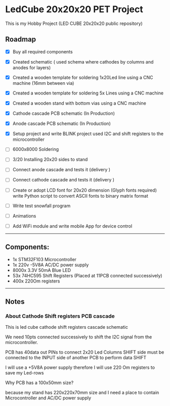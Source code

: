 # LedCube 20x20x20 PET Project

This is my Hobby Project (LED CUBE 20x20x20 public repository)

## Roadmap

- [X] Buy all required components  
- [X] Created schematic ( used schema where cathodes by columns and anodes for layers)
- [X] Created a wooden template for soldering 1x20Led line using a CNC machine (16mm between via)
- [X] Created a wooden template for soldering 5x Lines using a CNC machine
- [X] Created a wooden stand with bottom vias using a CNC machine
- [X] Cathode cascade PCB schematic (In Production)
- [X] Anode cascade PCB schematic (In Production)
- [X] Setup project and write BLINK project used I2C and shift registers to the microcontroller
- [ ] 6000x8000 Soldering
- [ ] 3/20 Installing 20x20 sides to stand
- [ ] Connect anode  cascade and tests it (delivery )
- [ ] Connect cathode  cascade and tests it (delivery )
- [ ] Create or adopt LCD font for 20x20 dimension  (Glyph fonts required) write Python script to convert  ASCII fonts  to binary matrix format
- [ ] Write test snowfall program 
- [ ] Animations
- [ ] Add WiFi module and write mobile App for device control


---- 

## Components:
 - 1x STM32F103 Microcontroller
 - 1x 220v -5V8A AC/DC power supply
 - 8000x 3.3V 50mA Blue LED 
 - 53x 74HC595 Shift Registers (Placed at 11PCB connected successively)
 - 400x 220Om registers
 
---- 

## Notes

### About Cathode Shift registers PCB cascade

This is led cube cathode shift registers cascade schematic

We need 10pts connected successively to shift the I2C signal from the microcontroller.

PCB has 40data out PINs to connect 2x20 Led Columns SHIFT side must be connected to the INPUT side of another PCB to perform data SHIFT

I will use a +5V8A power supply therefore I will use 220 Om registers to save my Led-rows

Why PCB has a 100x50mm size?

because my stand has 220x220x70mm size and I need a place to contain Microcontroller and AC/DC power supply
